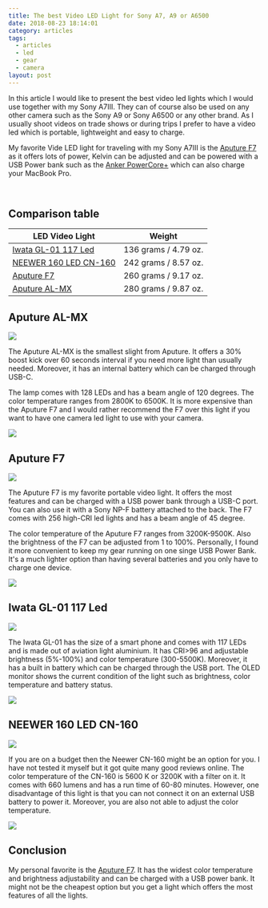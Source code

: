 ```yaml
---
title: The best Video LED Light for Sony A7, A9 or A6500
date: 2018-08-23 18:14:01
category: articles
tags:
  - articles
  - led
  - gear
  - camera
layout: post
---
```

In this article I would like to present the best video led lights which I would use together with my Sony A7III. They can of course also be used on any other camera such as the Sony A9 or Sony A6500 or any other brand. As I usually shoot videos on trade shows or during trips I prefer to have a video led which is portable, lightweight and easy to charge. 

My favorite Vide LED light for traveling with my Sony A7III is the <a rel="nofollow" href="https://amzn.to/2yPcW47" target="_blank" >Aputure F7</a> as it offers lots of power, Kelvin can be adjusted and can be powered with a USB Power bank such as the <a href="https://amzn.to/2JJDwzN" rel="nofollow">Anker PowerCore+</a> which can also charge your MacBook Pro.
  
<br>
<!--more-->
  
## Comparison table
  
<div class="table-responsive">
      <table class="table table-hover table-bordered list_items">
        <thead>
             <tr>
                <th>LED Video Light</th><th>Weight</th>
             </tr>
        </thead>
        <tbody>
        <tr>
          <td><a rel="nofollow" href="https://amzn.to/2JIdHA4" target="_blank" >Iwata GL-01 117 Led</a></td><td>136 grams / 4.79 oz. </td>
        </tr>
        <tr>
          <td><a rel="nofollow" href="https://amzn.to/2QhNECi" target="_blank" >NEEWER 160 LED CN-160</a></td><td>242 grams / 8.57 oz.</td>
        </tr>
        <tr>
          <td><a rel="nofollow" href="https://amzn.to/2yPcW47" target="_blank" >Aputure F7</a></td><td>260 grams / 9.17 oz.</td>
        </tr>
        <tr>
          <td><a rel="nofollow" href="https://amzn.to/2Qj7dKE" target="_blank" >Aputure AL-MX</a></td><td>280 grams / 9.87 oz.</td>
        </tr>
</tbody>
</table>
</div>
  
## Aputure AL-MX
  
<a rel="nofollow" href="https://www.amazon.com/Aputure-AL-MX-2800-6500K-Adjustable-Aircraft-Grade/dp/B07BTL6FKP/ref=as_li_ss_il?ie=UTF8&qid=1541497214&sr=8-3&keywords=aputure+almx&dpID=41KOXwnDArL&preST=_SY300_QL70_&dpSrc=srch&linkCode=li3&tag=hikeve-20&linkId=e0b32b7adc1ec18875fe4c4209707655" target="_blank"><img border="0" src="//ws-na.amazon-adsystem.com/widgets/q?_encoding=UTF8&ASIN=B07BTL6FKP&Format=_SL250_&ID=AsinImage&MarketPlace=US&ServiceVersion=20070822&WS=1&tag=hikeve-20" ></a><img src="https://ir-na.amazon-adsystem.com/e/ir?t=hikeve-20&l=li3&o=1&a=B07BTL6FKP" width="1" height="1" border="0" alt="" style="border:none !important; margin:0px !important;" />
  
The Aputure AL-MX is the smallest slight from Aputure. It offers a 30% boost kick over 60 seconds interval if you need more light than usually needed. Moreover, it has an internal battery which can be charged through USB-C.

The lamp comes with 128 LEDs and has a beam angle of 120 degrees. The color temperature ranges from 2800K to 6500K. It is more expensive than the Aputure F7 and I would rather recommend the F7 over this light if you want to have one camera led light to use with your camera.
  
<a rel="nofollow" href="https://amzn.to/2Qj7dKE" target="_blank" ><img src="http://www.hikeventures.com/buy.gif"></a>
  
## Aputure F7
  
<a rel="nofollow" href="https://www.amazon.com/Aputure-AL-F7-Lightweight-PERGEAR-Cloth/dp/B07BSDFLV5/ref=as_li_ss_il?ie=UTF8&qid=1541497107&sr=8-1-spons&keywords=aputure+f7&psc=1&linkCode=li3&tag=hikeve-20&linkId=fd4f817d7ede950d767718e83eb5f4c5" target="_blank"><img border="0" src="//ws-na.amazon-adsystem.com/widgets/q?_encoding=UTF8&ASIN=B07BSDFLV5&Format=_SL250_&ID=AsinImage&MarketPlace=US&ServiceVersion=20070822&WS=1&tag=hikeve-20" ></a><img src="https://ir-na.amazon-adsystem.com/e/ir?t=hikeve-20&l=li3&o=1&a=B07BSDFLV5" width="1" height="1" border="0" alt="" style="border:none !important; margin:0px !important;" />
  
The Aputure F7 is my favorite portable video light. It offers the most features and can be charged with a USB power bank through a USB-C port. You can also use it with a Sony NP-F battery attached to the back. The F7 comes with 256 high-CRI led lights and has a beam angle of 45 degree.

The color temperature of the Aputure F7 ranges from 3200K-9500K. Also the brightness of the F7 can be adjusted from 1 to 100%. Personally, I found it more convenient to keep my gear running on one singe USB Power Bank. It's a much lighter option than having several batteries and you only have to charge one device.

<a rel="nofollow" href="https://amzn.to/2yPcW47" target="_blank" ><img src="http://www.hikeventures.com/buy.gif"></a>
  
## Iwata GL-01 117 Led
  
<a rel="nofollow" href="https://www.amazon.com/dp/B07JJPLW18/ref=as_li_ss_il?ie=UTF8&linkCode=li3&tag=hikeve-20&linkId=dde886a40937bc6272f8943239e94f44" target="_blank"><img border="0" src="//ws-na.amazon-adsystem.com/widgets/q?_encoding=UTF8&ASIN=B07JJPLW18&Format=_SL250_&ID=AsinImage&MarketPlace=US&ServiceVersion=20070822&WS=1&tag=hikeve-20" ></a><img src="https://ir-na.amazon-adsystem.com/e/ir?t=hikeve-20&l=li3&o=1&a=B07JJPLW18" width="1" height="1" border="0" alt="" style="border:none !important; margin:0px !important;" />
  
The Iwata GL-01 has the size of a smart phone and comes with 117 LEDs and is made out of aviation light aluminium. It has CRI>96 and adjustable brightness (5%-100%) and color temperature (300-5500K).  Moreover, it has a built in battery which can be charged through the USB port. The OLED monitor shows the current condition of the light such as brightness, color temperature and battery status.
  
<a rel="nofollow" href="https://amzn.to/2JIdHA4" target="_blank" ><img src="http://www.hikeventures.com/buy.gif"></a>

## NEEWER 160 LED CN-160
  
<a rel="nofollow" href="https://www.amazon.com/Neewer-CN-160-Dimmable-Ultra-Power/dp/B01N4GKL02/ref=as_li_ss_il?ie=UTF8&qid=1541504251&sr=8-4&keywords=NEEWER+160+LED+CN-160&dpID=51UuXn41OTL&preST=_SY300_QL70_&dpSrc=srch&linkCode=li3&tag=hikeve-20&linkId=79ebc9b5c1e7ea978a13be55c1d500f7" target="_blank"><img border="0" src="//ws-na.amazon-adsystem.com/widgets/q?_encoding=UTF8&ASIN=B01N4GKL02&Format=_SL250_&ID=AsinImage&MarketPlace=US&ServiceVersion=20070822&WS=1&tag=hikeve-20" ></a><img src="https://ir-na.amazon-adsystem.com/e/ir?t=hikeve-20&l=li3&o=1&a=B01N4GKL02" width="1" height="1" border="0" alt="" style="border:none !important; margin:0px !important;" />
  
If you are on a budget then the Neewer CN-160 might be an option for you. I have not tested it myself but it got quite many good reviews online. The color temperature of the CN-160 is 5600 K or 3200K with a filter on it. It comes with 660 lumens and has a run time of 60-80 minutes. However, one disadvantage of this light is that you can not connect it on an external USB battery to power it. Moreover, you are also not able to adjust the color temperature.
  
<a rel="nofollow" href="https://amzn.to/2RDVdDt" target="_blank" ><img src="http://www.hikeventures.com/buy.gif"></a>

## Conclusion

My personal favorite is the <a rel="nofollow" href="https://amzn.to/2yPcW47" target="_blank" >Aputure F7</a>. It has the widest color temperature and brightness adjustability and can be charged with a USB power bank. It might not be the cheapest option but you get a light which offers the most features of all the lights.
